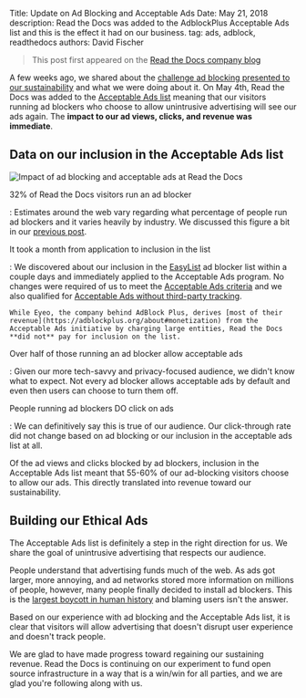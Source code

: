 Title: Update on Ad Blocking and Acceptable Ads
Date: May 21, 2018
description: Read the Docs was added to the AdblockPlus Acceptable Ads list and this is the effect it had on our business.
tag: ads, adblock, readthedocs
authors: David Fischer


> This post first appeared
> on the [Read the Docs company blog](https://blog.readthedocs.com/ad-blocker-update/)

A few weeks ago, we shared about the
[challenge ad blocking presented to our sustainability]({filename}ads-and-adblocking.md)
and what we were doing about it. On May 4th, Read the Docs
was added to the [Acceptable Ads list](https://acceptableads.com/)
meaning that our visitors running ad blockers who choose to allow
unintrusive advertising will see our ads again. The **impact to our ad
views, clicks, and revenue was immediate**.

Data on our inclusion in the Acceptable Ads list
------------------------------------------------

<img src="{static}../images/posts/2018-readthedocs-adblocker-update.png" class="mw-100" alt="Impact of ad blocking and acceptable ads at Read the Docs">

32% of Read the Docs visitors run an ad blocker

:   Estimates around the web vary regarding what percentage of people
    run ad blockers and it varies heavily by industry. We discussed this
    figure a bit in our
    [previous post]({filename}ads-and-adblocking.md).

It took a month from application to inclusion in the list

:   We discovered about our inclusion in the
    [EasyList](https://easylist.to/) ad blocker list within a couple
    days and immediately applied to the Acceptable Ads program. No
    changes were required of us to meet the [Acceptable Ads
    criteria](https://acceptableads.com/en/about/criteria) and we also
    qualified for [Acceptable Ads without third-party
    tracking](https://adblockplus.org/en/acceptable-ads#privacy-friendly-acceptable-ads).

    While Eyeo, the company behind AdBlock Plus, derives [most of their
    revenue](https://adblockplus.org/about#monetization) from the
    Acceptable Ads initiative by charging large entities, Read the Docs
    **did not** pay for inclusion on the list.

Over half of those running an ad blocker allow acceptable ads

:   Given our more tech-savvy and privacy-focused audience, we didn't
    know what to expect. Not every ad blocker allows acceptable ads by
    default and even then users can choose to turn them off.

People running ad blockers DO click on ads

:   We can definitively say this is true of our audience. Our
    click-through rate did not change based on ad blocking or our
    inclusion in the acceptable ads list at all.

Of the ad views and clicks blocked by ad blockers, inclusion in the
Acceptable Ads list meant that 55-60% of our ad-blocking visitors choose
to allow our ads. This directly translated into revenue toward our
sustainability.

Building our Ethical Ads
------------------------

The Acceptable Ads list is definitely a step in the right direction for
us. We share the goal of unintrusive advertising that respects our
audience.

People understand that advertising funds much of the web. As ads got
larger, more annoying, and ad networks stored more information on
millions of people, however, many people finally decided to install ad
blockers.
This is the [largest boycott in human
history](https://medium.com/the-graph/how-to-reverse-publisher-revenue-drain-c33e41bf0665)
and blaming users isn't the answer.

Based on our experience with ad blocking and the Acceptable Ads list, it
is clear that visitors will allow advertising that doesn't disrupt user
experience and doesn't track people.

We are glad to have made progress toward regaining our sustaining
revenue. Read the Docs is continuing on our experiment to fund open
source infrastructure in a way that is a win/win for all parties, and we
are glad you're following along with us.
